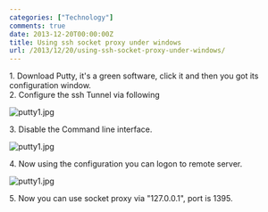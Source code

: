 ```yaml
---
categories: ["Technology"]
comments: true
date: 2013-12-20T00:00:00Z
title: Using ssh socket proxy under windows
url: /2013/12/20/using-ssh-socket-proxy-under-windows/
---
```


1\. Download Putty, it's a green software, click it and then you got its configuration window.    
2\. Configure the ssh Tunnel via following 

![putty1.jpg](/images/putty1.jpg)

3\. Disable the Command line interface. 

![putty1.jpg](/images/putty15.jpg)

4\. Now using the configuration you can logon to remote server. 

![putty1.jpg](/images/putty2.jpg)

5\. Now you can use socket proxy via "127.0.0.1",  port is 1395. 
